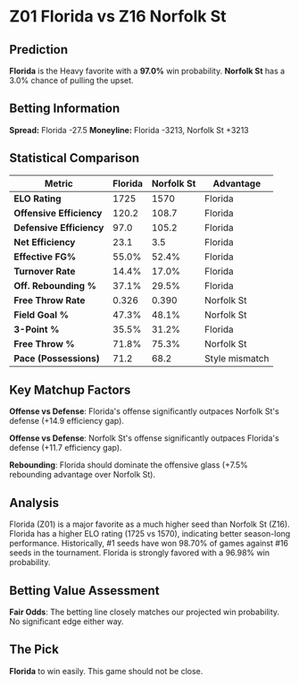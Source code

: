 # Z01 Florida vs Z16 Norfolk St

## Prediction
**Florida** is the Heavy favorite with a **97.0%** win probability.
**Norfolk St** has a 3.0% chance of pulling the upset.

## Betting Information
**Spread:** Florida -27.5
**Moneyline:** Florida -3213, Norfolk St +3213

## Statistical Comparison

| Metric | Florida | Norfolk St | Advantage |
|--------|-----------------|-----------------|----------|
| **ELO Rating** | 1725 | 1570 | Florida |
| **Offensive Efficiency** | 120.2 | 108.7 | Florida |
| **Defensive Efficiency** | 97.0 | 105.2 | Florida |
| **Net Efficiency** | 23.1 | 3.5 | Florida |
| **Effective FG%** | 55.0% | 52.4% | Florida |
| **Turnover Rate** | 14.4% | 17.0% | Florida |
| **Off. Rebounding %** | 37.1% | 29.5% | Florida |
| **Free Throw Rate** | 0.326 | 0.390 | Norfolk St |
| **Field Goal %** | 47.3% | 48.1% | Norfolk St |
| **3-Point %** | 35.5% | 31.2% | Florida |
| **Free Throw %** | 71.8% | 75.3% | Norfolk St |
| **Pace (Possessions)** | 71.2 | 68.2 | Style mismatch |

## Key Matchup Factors

**Offense vs Defense**: Florida's offense significantly outpaces Norfolk St's defense (+14.9 efficiency gap).

**Offense vs Defense**: Norfolk St's offense significantly outpaces Florida's defense (+11.7 efficiency gap).

**Rebounding**: Florida should dominate the offensive glass (+7.5% rebounding advantage over Norfolk St).

## Analysis

Florida (Z01) is a major favorite as a much higher seed than Norfolk St (Z16). Florida has a higher ELO rating (1725 vs 1570), indicating better season-long performance. Historically, #1 seeds have won 98.70% of games against #16 seeds in the tournament. Florida is strongly favored with a 96.98% win probability.

## Betting Value Assessment

**Fair Odds**: The betting line closely matches our projected win probability. No significant edge either way.

## The Pick

**Florida** to win easily. This game should not be close.

